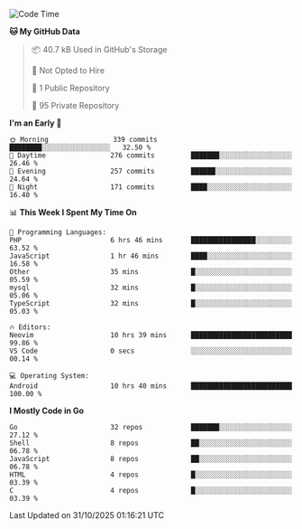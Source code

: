 
<!--START_SECTION:waka-->
![Code Time](http://img.shields.io/badge/Code%20Time-6%2C407%20hrs%2025%20mins-blue)

**🐱 My GitHub Data** 

> 📦 40.7 kB Used in GitHub's Storage 
 > 
> 🚫 Not Opted to Hire
 > 
> 📜 1 Public Repository 
 > 
> 🔑 95 Private Repository 
 > 
**I'm an Early 🐤** 

```text
🌞 Morning                339 commits         ████████░░░░░░░░░░░░░░░░░   32.50 % 
🌆 Daytime                276 commits         ███████░░░░░░░░░░░░░░░░░░   26.46 % 
🌃 Evening                257 commits         ██████░░░░░░░░░░░░░░░░░░░   24.64 % 
🌙 Night                  171 commits         ████░░░░░░░░░░░░░░░░░░░░░   16.40 % 
```


📊 **This Week I Spent My Time On** 

```text
💬 Programming Languages: 
PHP                      6 hrs 46 mins       ████████████████░░░░░░░░░   63.52 % 
JavaScript               1 hr 46 mins        ████░░░░░░░░░░░░░░░░░░░░░   16.58 % 
Other                    35 mins             █░░░░░░░░░░░░░░░░░░░░░░░░   05.59 % 
mysql                    32 mins             █░░░░░░░░░░░░░░░░░░░░░░░░   05.06 % 
TypeScript               32 mins             █░░░░░░░░░░░░░░░░░░░░░░░░   05.03 % 

🔥 Editors: 
Neovim                   10 hrs 39 mins      █████████████████████████   99.86 % 
VS Code                  0 secs              ░░░░░░░░░░░░░░░░░░░░░░░░░   00.14 % 

💻 Operating System: 
Android                  10 hrs 40 mins      █████████████████████████   100.00 % 
```

**I Mostly Code in Go** 

```text
Go                       32 repos            ███████░░░░░░░░░░░░░░░░░░   27.12 % 
Shell                    8 repos             ██░░░░░░░░░░░░░░░░░░░░░░░   06.78 % 
JavaScript               8 repos             ██░░░░░░░░░░░░░░░░░░░░░░░   06.78 % 
HTML                     4 repos             █░░░░░░░░░░░░░░░░░░░░░░░░   03.39 % 
C                        4 repos             █░░░░░░░░░░░░░░░░░░░░░░░░   03.39 % 
```




 Last Updated on 31/10/2025 01:16:21 UTC
<!--END_SECTION:waka-->
